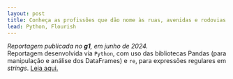 ```yaml
---
layout: post
title: Conheça as profissões que dão nome às ruas, avenidas e rodovias de Sorocaba
lead: Python, Flourish 
---
```

*Reportagem publicada no **g1**, em junho de 2024.* 
<br>
Reportagem desenvolvida via `Python`, com uso das bibliotecas Pandas (para manipulação e análise dos DataFrames) e `re`, para expressões regulares em *strings*. [Leia aqui.](https://g1.globo.com/sp/sorocaba-jundiai/noticia/2024/06/19/censo-do-ibge-conheca-as-profissoes-que-dao-nome-as-ruas-avenidas-e-rodovias-de-sorocaba.ghtml)

[^fn-sample]: Handy! Now click the return link to go back.
